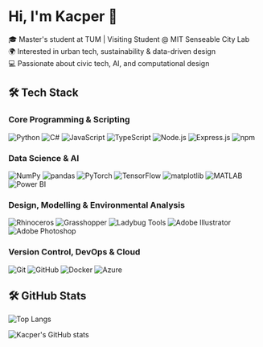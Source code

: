 # Hi, I'm Kacper 👋

🎓 Master's student at TUM | Visiting Student @ MIT Senseable City Lab  
🌍 Interested in urban tech, sustainability & data-driven design  
💻 Passionate about civic tech, AI, and computational design

## 🛠 Tech Stack

### Core Programming & Scripting
![Python](https://img.shields.io/badge/Python-3776AB?style=flat&logo=python&logoColor=white)
![C#](https://img.shields.io/badge/C%23-239120?style=flat&logo=c-sharp&logoColor=white)
![JavaScript](https://img.shields.io/badge/JavaScript-F7DF1E?style=flat&logo=javascript&logoColor=black)
![TypeScript](https://img.shields.io/badge/TypeScript-3178C6?style=flat&logo=typescript&logoColor=white)
![Node.js](https://img.shields.io/badge/Node.js-339933?style=flat&logo=node.js&logoColor=white)
![Express.js](https://img.shields.io/badge/Express.js-000000?style=flat&logo=express&logoColor=white)
![npm](https://img.shields.io/badge/npm-CB3837?style=flat&logo=npm&logoColor=white)

### Data Science & AI
![NumPy](https://img.shields.io/badge/NumPy-013243?style=flat&logo=numpy&logoColor=white)
![pandas](https://img.shields.io/badge/pandas-150458?style=flat&logo=pandas&logoColor=white)
![PyTorch](https://img.shields.io/badge/PyTorch-EE4C2C?style=flat&logo=pytorch&logoColor=white)
![TensorFlow](https://img.shields.io/badge/TensorFlow-FF6F00?style=flat&logo=tensorflow&logoColor=white)
![matplotlib](https://img.shields.io/badge/matplotlib-11557C?style=flat&logo=plotly&logoColor=white)
![MATLAB](https://img.shields.io/badge/MATLAB-0076A8?style=flat&logo=mathworks&logoColor=white)
![Power BI](https://img.shields.io/badge/Power%20BI-F2C811?style=flat&logo=power-bi&logoColor=black)

### Design, Modelling & Environmental Analysis
![Rhinoceros](https://img.shields.io/badge/Rhinoceros-801010?style=flat&logo=rhinoceros&logoColor=white)
![Grasshopper](https://img.shields.io/badge/Grasshopper-41B73C?style=flat&logo=grasshopper&logoColor=white)
![Ladybug Tools](https://img.shields.io/badge/Ladybug%20Tools-F58220?style=flat&logo=apachesolr&logoColor=white)
![Adobe Illustrator](https://img.shields.io/badge/Illustrator-FF9A00?style=flat&logo=adobe-illustrator&logoColor=white)
![Adobe Photoshop](https://img.shields.io/badge/Photoshop-31A8FF?style=flat&logo=adobe-photoshop&logoColor=white)

### Version Control, DevOps & Cloud
![Git](https://img.shields.io/badge/Git-F05032?style=flat&logo=git&logoColor=white)
![GitHub](https://img.shields.io/badge/GitHub-181717?style=flat&logo=github&logoColor=white)
![Docker](https://img.shields.io/badge/Docker-2496ED?style=flat&logo=docker&logoColor=white)
![Azure](https://img.shields.io/badge/Azure-0089D6?style=flat&logo=microsoft-azure&logoColor=white)

## 🛠 GitHub Stats

![Top Langs](https://github-readme-stats.vercel.app/api/top-langs/?username=Shavss&layout=compact&theme=radical)

![Kacper's GitHub stats](https://github-readme-stats.vercel.app/api?username=Shavss&show_icons=true&theme=radical)

